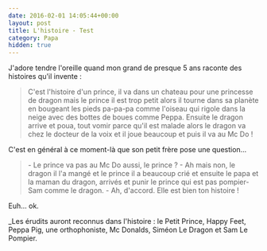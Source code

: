 ```yaml
---
date: 2016-02-01 14:05:44+00:00
layout: post
title: L'histoire - Test
category: Papa
hidden: true
---
```


J'adore tendre l'oreille quand mon grand de presque 5 ans raconte des histoires qu'il invente :

> C'est l'histoire d'un prince, il va dans un chateau pour une princesse de dragon mais le prince il est trop petit
> alors il tourne dans sa planète en bougeant les pieds pa-pa-pa comme l'oiseau qui rigole dans la neige avec des bottes de boues comme Peppa. Ensuite le dragon arrive et poua, tout vomir parce qu'il est malade alors le dragon va chez le docteur de la voix et il joue beaucoup et puis il va au Mc Do !

C'est en général à ce moment-là que son petit frère pose une question…

> \- Le prince va pas au Mc Do aussi, le prince ?
> \- Ah mais non, le dragon il l'a mangé et le prince il a beaucoup crié et ensuite le papa et la maman du dragon, arrivés et punir le prince qui est pas pompier-Sam comme le dragon.
> \- Ah, d'accord. Elle est bien ton histoire !

Euh… ok.

_Les érudits auront reconnus dans l'histoire : le Petit Prince, Happy Feet, Peppa Pig, une orthophoniste, Mc Donalds, Siméon Le Dragon et Sam Le Pompier.

